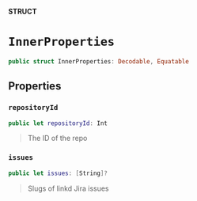 **STRUCT**

# `InnerProperties`

```swift
public struct InnerProperties: Decodable, Equatable
```

## Properties
### `repositoryId`

```swift
public let repositoryId: Int
```

> The ID of the repo

### `issues`

```swift
public let issues: [String]?
```

> Slugs of linkd Jira issues
